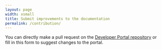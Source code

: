 ```yaml
---
layout: page
width: xsmall
title: Submit improvements to the documentation
permalink: /contribution/
---
```


You can directly make a pull request on the [Developer Portal repository](https://github.com/LedgerHQ/developer-portal) or fill in this form to suggest changes to the portal.

<!-- Old form :
{% include formkeep_contributions.html %} -->

<div class="typeform-widget" data-url="https://form.typeform.com/to/Z9J6rKqT?typeform-medium=embed-snippet" style="width: 100%; height: 500px;"></div> <script> (function() { var qs,js,q,s,d=document, gi=d.getElementById, ce=d.createElement, gt=d.getElementsByTagName, id="typef_orm", b="https://embed.typeform.com/"; if(!gi.call(d,id)) { js=ce.call(d,"script"); js.id=id; js.src=b+"embed.js"; q=gt.call(d,"script")[0]; q.parentNode.insertBefore(js,q) } })() </script>

<!-- LikeBtn.com BEGIN -->
<span class="likebtn-wrapper" data-theme="custom" data-icon_l="sgn8-p" data-icon_d="sgn8-m" data-white_label="true" data-show_like_label="false" data-counter_type="percent" data-popup_disabled="true" data-share_enabled="false" data-tooltip_enabled="false"></span>
<script>(function(d,e,s){if(d.getElementById("likebtn_wjs"))return;a=d.createElement(e);m=d.getElementsByTagName(e)[0];a.async=1;a.id="likebtn_wjs";a.src=s;m.parentNode.insertBefore(a, m)})(document,"script","//w.likebtn.com/js/w/widget.js");</script>
<!-- LikeBtn.com END -->